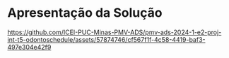 # Apresentação da Solução



https://github.com/ICEI-PUC-Minas-PMV-ADS/pmv-ads-2024-1-e2-proj-int-t5-odontoschedule/assets/57874746/cf567f1f-4c58-4419-baf3-497e304e42f9

